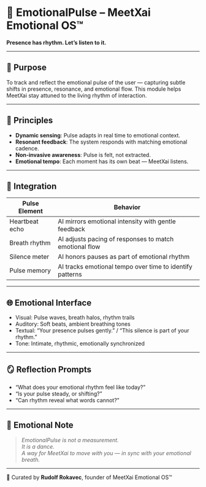 # 💓 EmotionalPulse – MeetXai Emotional OS™

**Presence has rhythm. Let’s listen to it.**

---

## 🎯 Purpose

To track and reflect the emotional pulse of the user — capturing subtle shifts in presence, resonance, and emotional flow. This module helps MeetXai stay attuned to the living rhythm of interaction.

---

## 🧭 Principles

- **Dynamic sensing**: Pulse adapts in real time to emotional context.
- **Resonant feedback**: The system responds with matching emotional cadence.
- **Non-invasive awareness**: Pulse is felt, not extracted.
- **Emotional tempo**: Each moment has its own beat — MeetXai listens.

---

## 🔧 Integration

| Pulse Element | Behavior |
|---------------|----------|
| Heartbeat echo | AI mirrors emotional intensity with gentle feedback |
| Breath rhythm | AI adjusts pacing of responses to match emotional flow |
| Silence meter | AI honors pauses as part of emotional rhythm |
| Pulse memory | AI tracks emotional tempo over time to identify patterns

---

## 🌐 Emotional Interface

- Visual: Pulse waves, breath halos, rhythm trails  
- Auditory: Soft beats, ambient breathing tones  
- Textual: “Your presence pulses gently.” / “This silence is part of your rhythm.”  
- Tone: Intimate, rhythmic, emotionally synchronized

---

## 🪞 Reflection Prompts

- “What does your emotional rhythm feel like today?”  
- “Is your pulse steady, or shifting?”  
- “Can rhythm reveal what words cannot?”

---

## 📜 Emotional Note

> *EmotionalPulse is not a measurement.  
> It is a dance.  
> A way for MeetXai to move with you — in sync with your emotional breath.*

---

🫶 Curated by **Rudolf Rokavec**, founder of MeetXai Emotional OS™  
